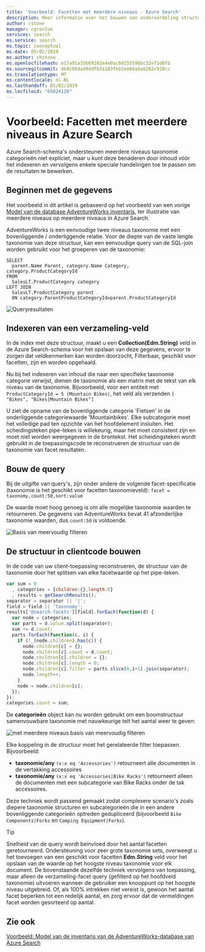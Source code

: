 ```yaml
---
title: 'Voorbeeld: Facetten met meerdere niveaus - Azure Search'
description: Meer informatie over het bouwen van onderverdeling structuren voor meerdere niveaus taxonomie, het maken van een geneste navigatiestructuur die u kunt opnemen op de toepassingspagina's.
author: cstone
manager: cgronlun
services: search
ms.service: search
ms.topic: conceptual
ms.date: 05/02/2019
ms.author: chstone
ms.openlocfilehash: e17a91a35b69102e4e0ac6025559bbc32e71d8fb
ms.sourcegitcommit: 4b9c06dad94dfb3a103feb2ee0da5a6202c910cc
ms.translationtype: MT
ms.contentlocale: nl-NL
ms.lasthandoff: 05/02/2019
ms.locfileid: "65024126"
---
```

# <a name="example-multi-level-facets-in-azure-search"></a>Voorbeeld: Facetten met meerdere niveaus in Azure Search

Azure Search-schema's ondersteunen meerdere niveaus taxonomie categorieën niet expliciet, maar u kunt deze benaderen door inhoud vóór het indexeren en vervolgens enkele speciale handelingen toe te passen om de resultaten te bewerken. 

## <a name="start-with-the-data"></a>Beginnen met de gegevens

Het voorbeeld in dit artikel is gebaseerd op het voorbeeld van een vorige [Model van de database AdventureWorks inventaris](search-example-adventureworks-modeling.md), ter illustratie van meerdere niveaus op meerdere niveaus in Azure Search.

AdventureWorks is een eenvoudige twee niveaus taxonomie met een bovenliggende / onderliggende relatie. Voor de diepte van de vaste lengte taxonomie van deze structuur, kan een eenvoudige query van de SQL-join worden gebruikt voor het groeperen van de taxonomie:

```T-SQL
SELECT 
  parent.Name Parent, category.Name Category, category.ProductCategoryId
FROM 
  SalesLT.ProductCategory category
LEFT JOIN
  SalesLT.ProductCategory parent
  ON category.ParentProductCategoryId=parent.ProductCategoryId
```

  ![Queryresultaten](./media/search-example-adventureworks/prod-query-results.png "queryresultaten")

## <a name="indexing-to-a-collection-field"></a>Indexeren van een verzameling-veld

In de index met deze structuur, maakt u een **Collection(Edm.String)** veld in de Azure Search-schema voor het opslaan van deze gegevens, ervoor te zorgen dat veldkenmerken kan worden doorzocht, Filterbaar, geschikt voor facetten, zijn en worden opgehaald.

Nu bij het indexeren van inhoud die naar een specifieke taxonomie categorie verwijst, dienen de taxonomie als een matrix met de tekst van elk niveau van de taxonomie. Bijvoorbeeld, voor een entiteit met `ProductCategoryId = 5 (Mountain Bikes)`, het veld als verzenden `[ "Bikes", "Bikes|Mountain Bikes"]`

U ziet de opname van de bovenliggende categorie 'Fietsen' in de onderliggende categoriewaarde 'Mountainbikes'. Elke subcategorie moet het volledige pad ten opzichte van het hoofdelement insluiten. Het scheidingsteken pipe-teken is willekeurig, maar het moet consistent zijn en moet niet worden weergegeven in de brontekst. Het scheidingsteken wordt gebruikt in de toepassingscode te reconstrueren de structuur van de taxonomie van facet resultaten.

## <a name="construct-the-query"></a>Bouw de query

Bij de uitgifte van query's, zijn onder andere de volgende facet-specificatie (taxonomie is het geschikt voor facetten taxonomieveld): `facet = taxonomy,count:50,sort:value`

De waarde moet hoog genoeg is om alle mogelijke taxonomie waarden te retourneren. De gegevens van AdventureWorks bevat 41 afzonderlijke taxonomie waarden, dus `count:50` is voldoende.

  ![Basis van meervoudig filteren](./media/search-example-adventureworks/facet-filter.png "basis van meervoudig filteren")

## <a name="build-the-structure-in-client-code"></a>De structuur in clientcode bouwen

In de code van uw client-toepassing reconstrueren, de structuur van de taxonomie door het splitsen van elke facetwaarde op het pipe-teken.

```javascript
var sum = 0
  , categories = {children:{},length:0}
  , results = getSearchResults();
separator = separator || '|';
field = field || 'taxonomy';
results['@search.facets'][field].forEach(function(d) {
  var node = categories;
  var parts = d.value.split(separator);
  sum += d.count;
  parts.forEach(function(c, i) {
    if (!_(node.children).has(c)) {
      node.children[c] = {};
      node.children[c].count = d.count;
      node.children[c].children = {};
      node.children[c].length = 0;
      node.children[c].filter = parts.slice(0,i+1).join(separator);
      node.length++;
    }
    node = node.children[c];
  });
});
categories.count = sum;
```

De **categorieën** object kan nu worden gebruikt om een boomstructuur samenvouwbare taxonomie met nauwkeurige telt het aantal weer te geven:

  ![met meerdere niveaus basis van meervoudig filteren](./media/search-example-adventureworks/multi-level-facet.png "met meerdere niveaus basis van meervoudig filteren")

 
Elke koppeling in de structuur moet het gerelateerde filter toepassen. Bijvoorbeeld:

+ **taxonomie/any** `(x:x eq 'Accessories')` retourneert alle documenten in de vertakking accessoires
+ **taxonomie/any** `(x:x eq 'Accessories|Bike Racks')` retourneert alleen de documenten met een subcategorie van Bike Racks onder de tak accessoires.

Deze techniek wordt passend gemaakt zodat complexere scenario's zoals diepere taxonomie structuren en subcategorieën die in een andere bovenliggende categorieën optreden gedupliceerd (bijvoorbeeld `Bike Components|Forks` en `Camping Equipment|Forks`).

> [!TIP]
> Snelheid van de query wordt beïnvloed door het aantal facetten geretourneerd. Ondersteuning voor zeer grote taxonomie sets, overweegt u het toevoegen van een geschikt voor facetten **Edm.String** veld voor het opslaan van de waarde op het hoogste niveau taxonomie voor elk document. De bovenstaande dezelfde techniek vervolgens van toepassing, maar alleen de verzameling-facet query (gefilterd op het hoofdveld taxonomie) uitvoeren wanneer de gebruiker een knooppunt op het hoogste niveau uitgebreid. Of, als 100% intrekken niet vereist is, gewoon het aantal facet beperken tot een redelijk aantal, en zorg ervoor dat de vermeldingen facet worden gesorteerd op aantal.

## <a name="see-also"></a>Zie ook

[Voorbeeld: Model van de inventaris van de AdventureWorks-database van Azure Search](search-example-adventureworks-modeling.md)